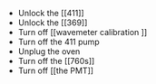 - Unlock the [[411]] 
- Unlock the [[369]] 
- Turn off [[wavemeter calibration ]]
- Turn off the 411 pump 
- Unplug the oven 
- Turn off the [[760s]] 
- Turn off [[the PMT]]